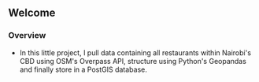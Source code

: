 ## Welcome
### Overview
- In this little project, I pull data containing all restaurants within Nairobi's CBD using OSM's Overpass API, structure using Python's Geopandas and finally store in a PostGIS database.
